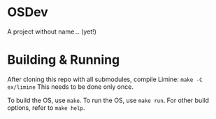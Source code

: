 # OSDev

A project without name... (yet!)

# Building & Running

After cloning this repo with all submodules, compile Limine: `make -C ex/limine`
This needs to be done only once.

To build the OS, use `make`.
To run the OS, use `make run`.
For other build options, refer to `make help`.